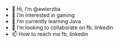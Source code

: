 - 👋 Hi, I’m @awierzba
- 👀 I’m interested in gaming
- 🌱 I’m currently learning Java
- 💞️ I’m looking to collaborate on fb, linkedin
- 📫 How to reach me fb, linkedin

<!---
awierzba/awierzba is a ✨ special ✨ repository because its `README.md` (this file) appears on your GitHub profile.
You can click the Preview link to take a look at your changes.
--->
